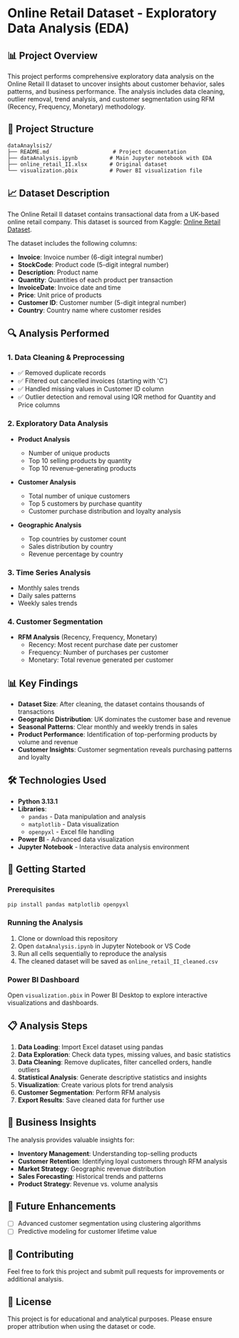 # Online Retail Dataset - Exploratory Data Analysis (EDA)

## 📊 Project Overview

This project performs comprehensive exploratory data analysis on the Online Retail II dataset to uncover insights about customer behavior, sales patterns, and business performance. The analysis includes data cleaning, outlier removal, trend analysis, and customer segmentation using RFM (Recency, Frequency, Monetary) methodology.

## 📁 Project Structure

```
dataAnaylsis2/
├── README.md                    # Project documentation
├── dataAnalysis.ipynb          # Main Jupyter notebook with EDA
├── online_retail_II.xlsx       # Original dataset
└── visualization.pbix          # Power BI visualization file
```

## 📈 Dataset Description

The Online Retail II dataset contains transactional data from a UK-based online retail company. This dataset is sourced from Kaggle: [Online Retail Dataset](https://www.kaggle.com/datasets/lakshmi25npathi/online-retail-dataset).

The dataset includes the following columns:

- **Invoice**: Invoice number (6-digit integral number)
- **StockCode**: Product code (5-digit integral number)
- **Description**: Product name
- **Quantity**: Quantities of each product per transaction
- **InvoiceDate**: Invoice date and time
- **Price**: Unit price of products
- **Customer ID**: Customer number (5-digit integral number)
- **Country**: Country name where customer resides

## 🔍 Analysis Performed

### 1. Data Cleaning & Preprocessing
- ✅ Removed duplicate records
- ✅ Filtered out cancelled invoices (starting with 'C')
- ✅ Handled missing values in Customer ID column
- ✅ Outlier detection and removal using IQR method for Quantity and Price columns

### 2. Exploratory Data Analysis
- **Product Analysis**
  - Number of unique products
  - Top 10 selling products by quantity
  - Top 10 revenue-generating products
  
- **Customer Analysis**
  - Total number of unique customers
  - Top 5 customers by purchase quantity
  - Customer purchase distribution and loyalty analysis
  
- **Geographic Analysis**
  - Top countries by customer count
  - Sales distribution by country
  - Revenue percentage by country

### 3. Time Series Analysis
- Monthly sales trends
- Daily sales patterns
- Weekly sales trends

### 4. Customer Segmentation
- **RFM Analysis** (Recency, Frequency, Monetary)
  - Recency: Most recent purchase date per customer
  - Frequency: Number of purchases per customer
  - Monetary: Total revenue generated per customer

## 📊 Key Findings

- **Dataset Size**: After cleaning, the dataset contains thousands of transactions
- **Geographic Distribution**: UK dominates the customer base and revenue
- **Seasonal Patterns**: Clear monthly and weekly trends in sales
- **Product Performance**: Identification of top-performing products by volume and revenue
- **Customer Insights**: Customer segmentation reveals purchasing patterns and loyalty

## 🛠️ Technologies Used

- **Python 3.13.1**
- **Libraries**:
  - `pandas` - Data manipulation and analysis
  - `matplotlib` - Data visualization
  - `openpyxl` - Excel file handling
- **Power BI** - Advanced data visualization
- **Jupyter Notebook** - Interactive data analysis environment

## 🚀 Getting Started

### Prerequisites
```bash
pip install pandas matplotlib openpyxl
```

### Running the Analysis
1. Clone or download this repository
2. Open `dataAnalysis.ipynb` in Jupyter Notebook or VS Code
3. Run all cells sequentially to reproduce the analysis
4. The cleaned dataset will be saved as `online_retail_II_cleaned.csv`

### Power BI Dashboard
Open `visualization.pbix` in Power BI Desktop to explore interactive visualizations and dashboards.

## 📋 Analysis Steps

1. **Data Loading**: Import Excel dataset using pandas
2. **Data Exploration**: Check data types, missing values, and basic statistics
3. **Data Cleaning**: Remove duplicates, filter cancelled orders, handle outliers
4. **Statistical Analysis**: Generate descriptive statistics and insights
5. **Visualization**: Create various plots for trend analysis
6. **Customer Segmentation**: Perform RFM analysis
7. **Export Results**: Save cleaned data for further use

## 🎯 Business Insights

The analysis provides valuable insights for:
- **Inventory Management**: Understanding top-selling products
- **Customer Retention**: Identifying loyal customers through RFM analysis
- **Market Strategy**: Geographic revenue distribution
- **Sales Forecasting**: Historical trends and patterns
- **Product Strategy**: Revenue vs. volume analysis

## 📝 Future Enhancements

- [ ] Advanced customer segmentation using clustering algorithms
- [ ] Predictive modeling for customer lifetime value
      
## 👥 Contributing

Feel free to fork this project and submit pull requests for improvements or additional analysis.

## 📄 License

This project is for educational and analytical purposes. Please ensure proper attribution when using the dataset or code.

